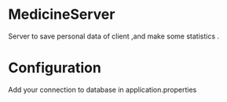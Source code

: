 # MedicineServer
Server to save personal data of client ,and make some statistics .

# Configuration 
Add your connection to database in application.properties
